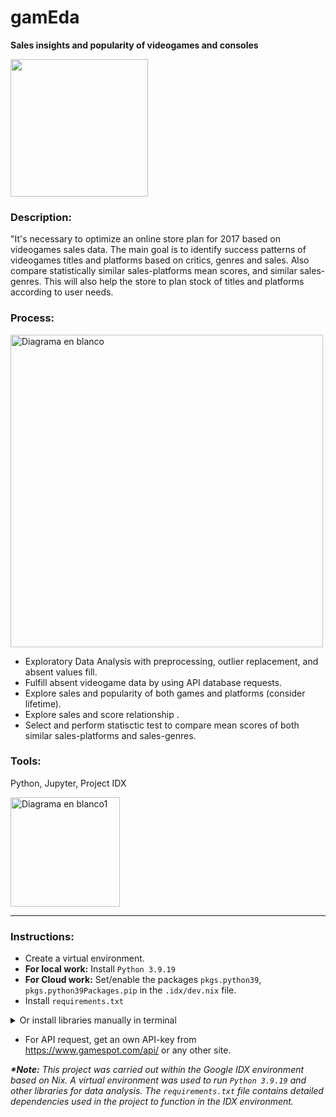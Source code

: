 # gamEda
__Sales insights and popularity of videogames and consoles__

<img src="https://github.com/ScinDBad/gamEda/assets/153782475/cd721a07-2868-4aa5-bb47-8c925539f310" width="220">


### Description:


"It's necessary to optimize an online store plan for 2017 based on videogames sales data. 
The main goal is to identify success patterns of videogames titles and platforms based on critics, genres and sales.
Also compare statistically similar sales-platforms mean scores, and similar sales-genres.
This will also help the store to plan stock of titles and platforms according to user needs.


### Process: 
<img src="https://github.com/ScinDBad/gamEda/assets/153782475/c359b6fb-47c5-4aa4-91cb-a354877882a0" alt="Diagrama en blanco" width="500">

- Exploratory Data Analysis with preprocessing, outlier replacement, and absent values fill.<br>
- Fulfill absent videogame data by using API database requests.<br>
- Explore sales and popularity of both games and platforms (consider lifetime).<br>
- Explore sales and score relationship .<br>
- Select and perform statisctic test to compare mean scores of both similar sales-platforms and sales-genres.<br>

### Tools:<br>
Python, Jupyter, Project IDX

<img src="https://github.com/ScinDBad/gamEda/assets/153782475/b44447b0-2286-4c64-889c-1944c1c7e51c" alt="Diagrama en blanco1" width="175">

___
### Instructions:
- Create a virtual environment.
- __For local work:__ Install `Python 3.9.19`
- __For Cloud work:__ Set/enable the packages `pkgs.python39`, `pkgs.python39Packages.pip` in the `.idx/dev.nix` file.
- Install `requirements.txt`
<details>
<summary>Or install libraries manually in terminal</summary><br>
  
  - pandas 1.2.4<br>
  - numpy 1.21.2<br>
  - seaborn 0.11.1<br>
  - matplotlib 3.3.4<br>
  - plotly 5.4.0<br>
  - scipy 1.10.1<br>
  - requests 2.31.0<br>
  - nbformat<br>
  - jinja2<br>
  - python-dotenv


```bash
pip install pandas==1.2.4 numpy==1.21.2 seaborn==0.11.1 matplotlib==3.3.4 plotly==5.4.0 scipy==1.10.1 requests==2.31.0 nbformat jinja2 python-dotenv
```
</details>

- For API request, get an own API-key from https://www.gamespot.com/api/ or any other site.

___*Note:___
_This project was carried out within the Google IDX environment based on Nix.
A virtual environment was used to run `Python 3.9.19` and other libraries for data analysis.
The `requirements.txt` file contains detailed dependencies used in the project to function in the IDX environment._
